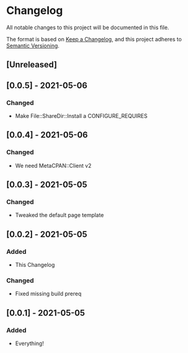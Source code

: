 # Changelog
All notable changes to this project will be documented in this file.

The format is based on [Keep a Changelog](https://keepachangelog.com/en/1.0.0/),
and this project adheres to [Semantic Versioning](https://semver.org/spec/v2.0.0.html).

## [Unreleased]

## [0.0.5] - 2021-05-06
### Changed
- Make File::ShareDir::Install a CONFIGURE_REQUIRES

## [0.0.4] - 2021-05-06
### Changed
- We need MetaCPAN::Client v2

## [0.0.3] - 2021-05-05
### Changed
- Tweaked the default page template

## [0.0.2] - 2021-05-05
### Added
- This Changelog
### Changed
- Fixed missing build prereq

## [0.0.1] - 2021-05-05
### Added
- Everything!
